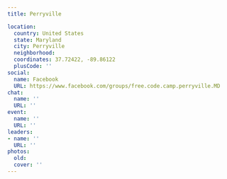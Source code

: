 ```yaml
---
title: Perryville

location:
  country: United States
  state: Maryland
  city: Perryville
  neighborhood: 
  coordinates: 37.72422, -89.86122
  plusCode: ''
social:
  name: Facebook
  URL: https://www.facebook.com/groups/free.code.camp.perryville.MD
chat:
  name: ''
  URL: ''
event:
  name: ''
  URL: ''
leaders:
- name: ''
  URL: ''
photos:
  old: 
  cover: ''
---
```

